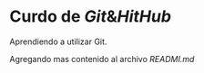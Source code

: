 # Curdo de _Git_&_HitHub_


Aprendiendo a utilizar Git.

Agregando mas contenido al archivo _READMI.md_